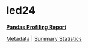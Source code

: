 # led24

[**Pandas Profiling Report**](https://epistasislab.github.io/penn-ml-benchmarks/profile/led24.html)

[Metadata](metadata.yaml) | [Summary Statistics](summary_stats.csv)

